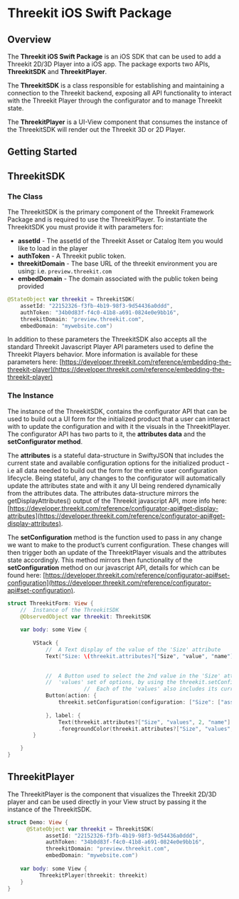 # Threekit iOS Swift Package

## Overview

The **Threekit iOS Swift Package** is an iOS SDK that can be used to add a Threekit 2D/3D Player into a iOS app. The package exports two APIs, **ThreekitSDK** and **ThreekitPlayer**.

The **ThreekitSDK** is a class responsible for establishing and maintaining a connection to the Threekit backend, exposing all API functionality to interact with the Threekit Player through the configurator and to manage Threekit state.

The **ThreekitPlayer** is a UI-View component that consumes the instance of the ThreekitSDK will render out the Threekit 3D or 2D Player.

## Getting Started

## ThreekitSDK

### The Class

The ThreekitSDK is the primary component of the Threekit Framework Package and is required to use the ThreekitPlayer. To instantiate the ThreekitSDK you must provide it with parameters for:

- **assetId** - The assetId of the Threekit Asset or Catalog Item you would like to load in the player
- **authToken** - A Threekit public token.
- **threekitDomain** - The base URL of the threekit environment you are using: i.e. `preview.threekit.com`
- **embedDomain** - The domain associated with the public token being provided

```swift
@StateObject var threekit = ThreekitSDK(
    assetId: "22152326-f3fb-4b19-98f3-9d54436a0ddd", 
    authToken: "34b0d83f-f4c0-41b8-a691-0824e0e9bb16", 
    threekitDomain: "preview.threekit.com",
    embedDomain: "mywebsite.com")
```

In addition to these parameters the ThreekitSDK also accepts all the standard Threekit Javascript Player API parameters used to define the Threekit Players behavior. More information is available for these parameters here: [https://developer.threekit.com/reference/embedding-the-threekit-player](https://developer.threekit.com/reference/embedding-the-threekit-player)

### The Instance

The instance of the ThreekitSDK, contains the configurator API that can be used to build out a UI form for the initialized product that a user can interact with to update the configuration and with it the visuals in the ThreekitPlayer. The configurator API has two parts to it, the **attributes data** and the **setConfigurator method**.

The **attributes** is a stateful data-structure in SwiftyJSON that includes the current state and available configuration options for the initialized product - i.e all data needed to build out the form for the entire user configuration lifecycle. Being stateful, any changes to the configurator will automatically update the attributes state and with it any UI being rendered dynamically from the attributes data. The attributes data-structure mirrors the getDisplayAttributes() output of the Threekit javascript API, more info here: [https://developer.threekit.com/reference/configurator-api#get-display-attributes](https://developer.threekit.com/reference/configurator-api#get-display-attributes).

The **setConfiguration** method is the function used to pass in any change we want to make to the product’s current configuration. These changes will then trigger both an update of the ThreekitPlayer visuals and the attributes state accordingly. This method mirrors then functionality of the **setConfiguration** method on our javascript API, details for which can be found here: [https://developer.threekit.com/reference/configurator-api#set-configuration](https://developer.threekit.com/reference/configurator-api#set-configuration).

```swift
struct ThreekitForm: View {
    //  Instance of the ThreekitSDK
    @ObservedObject var threekit: ThreekitSDK
    
    var body: some View {
        
        VStack {
            //  A Text display of the value of the 'Size' attribute
            Text("Size: \(threekit.attributes?["Size", "value", "name"].string ?? "")")
            

            //  A Button used to select the 2nd value in the 'Size' attribute's
            //  'values' set of options, by using the threekit.setConfiguration method.
						//  Each of the 'values' also includes its current selection state
            Button(action: {
                threekit.setConfiguration(configuration: ["Size": ["assetId": threekit.attributes?["Size", "values", 2, "assetId"].string ?? "Bob"]])
                
            }, label: {
                Text(threekit.attributes?["Size", "values", 2, "name"].string ?? "")})
                .foregroundColor(threekit.attributes?["Size", "values", 2, "selected"].bool ?? false ? Color.green : Color.blue) 
        }

    }
}
```

## ThreekitPlayer

The ThreekitPlayer is the component that visualizes the Threekit 2D/3D player and can be used directly in your View struct by passing it the instance of the ThreekitSDK.

```swift
struct Demo: View {
	  @StateObject var threekit = ThreekitSDK(
		    assetId: "22152326-f3fb-4b19-98f3-9d54436a0ddd", 
		    authToken: "34b0d83f-f4c0-41b8-a691-0824e0e9bb16", 
		    threekitDomain: "preview.threekit.com",
		    embedDomain: "mywebsite.com")
	    
    var body: some View {
	      ThreekitPlayer(threekit: threekit)
    }
}
```
